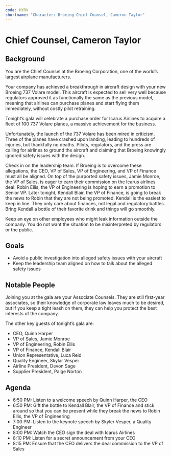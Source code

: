 ```yaml
---
code: HYRV
shortname: "Character: Broeing Chief Counsel, Cameron Taylor"
---
```


# Chief Counsel, Cameron Taylor

## Background

You are the Chief Counsel at the Broeing Corporation, one of the world’s largest airplane manufacturers.

Your company has achieved a breakthrough in aircraft design with your new Broeing 737 Volare model. This aircraft is expected to sell very well because regulators approved it as functionally the same as the previous model, meaning that airlines can purchase planes and start flying them immediately, without costly pilot retraining.

Tonight’s gala will celebrate a purchase order for Icarus Airlines to acquire a fleet of 100 737 Volare planes, a massive achievement for the business.

Unfortunately, the launch of the 737 Volare has been mired in criticism. Three of the planes have crashed upon landing, leading to hundreds of injuries, but thankfully no deaths. Pilots, regulators, and the press are calling for airlines to ground the aircraft and claiming that Broeing knowingly ignored safety issues with the design.

Check in on the leadership team. If Broeing is to overcome these allegations, the CEO, VP of Sales, VP of Engineering, and VP of Finance must all be aligned. On top of the purported safety issues, Jamie Monroe, the VP of Sales, is eager to earn their commission on the Icarus airlines deal. Robin Ellis, the VP of Engineering is hoping to earn a promotion to Senior VP. Later tonight, Kendall Blair, the VP of Finance, is going to break the news to Robin that they are not being promoted. Kendall is the easiest to keep in line. They only care about finances, not legal and regulatory battles. Bring Kendall a bottle of their favorite drink and things will go smoothly.

Keep an eye on other employees who might leak information outside the company. You do not want the situation to be misinterpreted by regulators or the public.

## Goals

- Avoid a public investigation into alleged safety issues with your aircraft
- Keep the leadership team aligned on how to talk about the alleged safety issues

## Notable People

Joining you at the gala are your Associate Counsels. They are still first-year associates, so their knowledge of corporate law leaves much to be desired, but if you keep a tight leash on them, they can help you protect the best interests of the company.

The other key guests of tonight’s gala are:

- CEO, Quinn Harper
- VP of Sales, Jamie Monroe
- VP of Engineering, Robin Ellis
- VP of Finance, Kendall Blair
- Union Representative, Luca Reid
- Quality Engineer, Skylar Vesper
- Airline President, Devon Sage
- Supplier President, Paige Norton

## Agenda

- 6:50 PM: Listen to a welcome speech by Quinn Harper, the CEO
- 6:50 PM: Gift the bottle to Kendall Blair, the VP of Finance and stick around so that you can be present while they break the news to Robin Ellis, the VP of Engineering
- 7:00 PM: Listen to the keynote speech by Skyler Vesper, a Quality Engineer
- 8:00 PM: Watch the CEO sign the deal with Icarus Airlines
- 8:10 PM: Listen for a secret announcement from your CEO
- 8:15 PM: Ensure that the CEO delivers the deal commission to the VP of Sales
